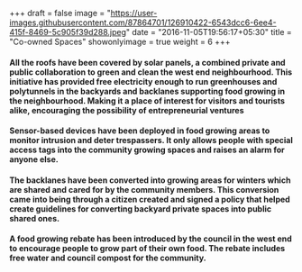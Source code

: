 +++
draft = false
image = "https://user-images.githubusercontent.com/87864701/126910422-6543dcc6-6ee4-415f-8469-5c905f39d288.jpeg"
date = "2016-11-05T19:56:17+05:30"
title = "Co-owned Spaces"
showonlyimage = true
weight = 6
+++

<!-- ![alt text][logo]

[logo]: https://user-images.githubusercontent.com/87864701/127719781-464cfb00-98a2-4465-8c7e-1aca257d1cec.png "Backlane" -->

#### All the roofs have been covered by solar panels, a combined private and public collaboration to green and clean the west end neighbourhood. This initiative has provided free electricity enough to run greenhouses and polytunnels in the backyards and backlanes supporting food growing in the neighbourhood. Making it a place of interest for visitors and tourists alike, encouraging the possibility of entrepreneurial ventures
#### Sensor-based devices have been deployed in food growing areas to monitor intrusion and deter trespassers. It only allows people with special access tags into the community growing spaces and raises an alarm for anyone else.
#### The backlanes have been converted into growing areas for winters which are shared and cared for by the community members. This conversion came into being through a citizen created and signed a policy that helped create guidelines for converting backyard private spaces into public shared ones.
#### A food growing rebate has been introduced by the council in the west end to encourage people to grow part of their own food. The rebate includes free water and council compost for the community.
